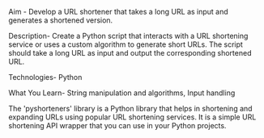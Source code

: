 Aim -
Develop a URL shortener that takes a long URL as input and generates a shortened version.

Description-
Create a Python script that interacts with a URL shortening service or uses a custom algorithm to generate short URLs. 
The script should take a long URL as input and output the corresponding shortened URL.

Technologies-
Python

What You Learn-
String manipulation and algorithms, Input handling

The 'pyshorteners' library is a Python library that helps in shortening and expanding URLs using popular URL shortening services. 
It is a simple URL shortening API wrapper that you can use in your Python projects.

